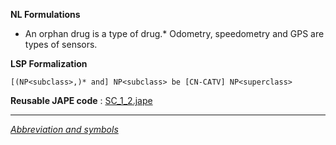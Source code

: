 __NL Formulations__ 



* An orphan drug is a type of drug.* Odometry, speedometry and GPS are types of sensors.


  

__LSP Formalization__ 




```
[(NP<subclass>,)* and] NP<subclass> be [CN-CATV] NP<superclass>

```


__Reusable JAPE code__ 
 :
 [SC\_1\_2.jape](../../images/c/c1/SC_1_2.jape "SC 1 2.jape") 





---



_[Abbreviation and symbols](../../Community/LSPSymbols "Community:LSPSymbols")_